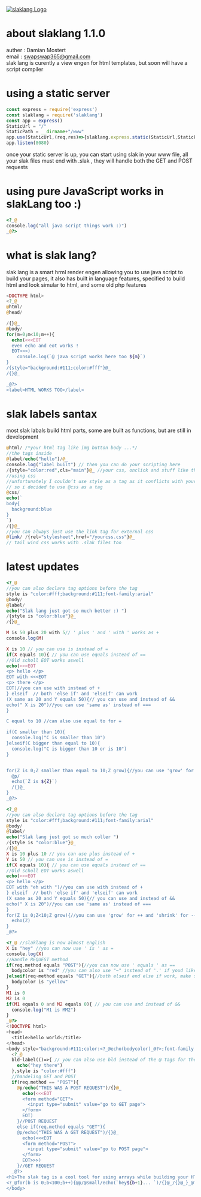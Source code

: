 [![slaklang Logo](https://blogger.googleusercontent.com/img/b/R29vZ2xl/AVvXsEgGHiW5lP9M3LuI0zi16h7p8Jw6ldX7Ih-Plx-I0RftCnQ4MmY49kuHx9360gzvEvZpfesfFtD2J6KdPzZmlx02FeFkxmv87XFkLFdMf_xlQ46O-NEaCY11OtnX1w9t8sgXXhhyE72_7mMuNzkRZ5M8Q_fpWcpvDqq7KbsNm8ys83QCK0kO15VEKSTJ/s1600/slak.png)]()
# about slaklang 1.1.0
auther : Damian Mostert
<br>email : swapswap365@gmail.com
<br>slak lang is curently a view engen for html templates, but soon will have a script compiler

# using a static server
```js
const express = require('express')
const slaklang = require('slaklang')
const app = express()
StaticUrl = "/"
StaticPath = __dirname+"/www"
app.use(StaticUrl,(req,res)=>{slaklang.express.static(StaticUrl,StaticPath,req,res)})
app.listen(8080)
```
once your static server is up, you can start using slak in your www file, all your slak files must end with .slak , they will handle both the GET and POST requests
# using pure JavaScript works in slakLang too :)
```php
<?_@
console.log("all java script things work :)")
_@?>
```
# what is slak lang?
slak lang is a smart hrml render engen allowing you to use java script to build your pages,
it also has built in language features, specified to build html and look simular to html, and some old php features
```php
<DOCTYPE html>
<?_@
@html/
@head/

/{}@_
@body/
for(m=0;m<10;m++){
  echo(<<<EOT
  even echo and eot works !
  EOT>>>)
    console.log(`@ java script works here too ${m}`)
}
/{style="background:#111;color:#fff"}@_
/{}@_

_@?>
<label>HTML WORKS TOO</label>
```
# slak labels santax
most slak labals build html parts, some are built as functions, but are still in development
```php
@html/ /*your html tag like img button body ...*/
//the tags inside
@label/echo("hello")/@_
console.log("label built") // then you can do your scripting here
/{style="color:red",cls="main"}@_ //your css, onclick and stuff like that, only deference is class is now cls
//using css
//unfortunately I couldn’t use style as a tag as it conflicts with your style config in your tag
// so i decided to use @css as a tag
@css/
echo(`
body{
  background:blue
}
`)
/{}@_
//you can always just use the link tag for external css
@link/ /{rel="stylesheet",href="/yourcss.css"}@_
// tail wind css works with .slak files too
```
# latest updates
```php
<?_@
//you can also declare tag options before the tag
style is "color:#fff;background:#111;font-family:arial"
@body/
@label/
echo("Slak lang just got so much better :) ")
/{style is "color:blue"}@_
/{}@_

M is 50 plus 20 with 5// ' plus ' and ' with ' works as +
console.log(M)

X is 10 // you can use is instead of =
if(X equals 10){ // you can use equals instead of ==
//Old scholl EOT works aswell
echo(<<<EOT
<p> hello </p>
EOT with <<<EOT
<p> there </p>
EOT)//you can use with instead of +
} elseif  // both 'else if' and 'elseif' can work
(X same as 20 and Y equals 50){// you can use and instead of &&
echo(" X is 20")//you can use 'same as' instead of ===
}

C equal to 10 //can also use equal to for =

if(C smaller than 10){
  console.log("C is smaller than 10")
}elseif(C bigger than equal to 10){
  console.log("C is bigger than 10 or is 10")
}


for(Z is 0;Z smaller than equal to 10;Z grow){//you can use 'grow' for ++ and 'shrink' for --
  @p/
  echo(`Z is ${Z}`)
  /{}@_
}
_@?>

```

```php
<?_@
//you can also declare tag options before the tag
style is "color:#fff;background:#111;font-family:arial"
@body/
@label/
echo("Slak lang just got so much coller ")
/{style is "color:blue"}@_
/{}@_
X is 10 plus 10 // you can use plus instead of +
Y is 50 // you can use is instead of =
if(X equals 10){ // you can use equals instead of ==
//Old scholl EOT works aswell
echo(<<<EOT
<p> hello </p>
EOT with "eh with ")//you can use with instead of +
} elseif  // both 'else if' and 'elseif' can work
(X same as 20 and Y equals 50){// you can use and instead of &&
echo(" X is 20")//you can use 'same as' instead of ===
}
for(Z is 0;Z<10;Z grow){//you can use 'grow' for ++ and 'shrink' for --
  echo(Z)
}
_@?>
```
```php
<?_@ //slaklang is now almost english
X is "hey" //you can now use ' is ' as =
console.log(X)
//Handle REQUEST method
if(req.method equals "POST"){//you can now use ' equals ' as ==
  bodycolor is "red" //you can also use "~" instead of '.' if youd like
}elseif(req~method equals "GET"){//both elseif end else if work, make shure to use it like }elseif ,breaking it will make elseif not work
  bodycolor is "yellow"
}
M1 is 0
M2 is 0
if(M1 equals 0 and M2 equals 0){ // you can use and instead of &&
  console.log("M1 is MM2")
}
_@?>
<!DOCTYPE html>
<head>
  <title>hello world</title>
</head>
<body style="background:#111;color:<?_@echo(bodycolor)_@?>;font-family:arial;">
  <?_@
  bld~label(()=>{ // you can also use bld instead of the @ tags for the basic js function that the @ tags actualy use
    echo("hey there")
  },style is "color:#fff")
  //handeling GET and POST
  if(req.method == "POST"){
    @p/echo("THIS WAS A POST REQUEST")/{}@_
      echo(<<<EOT
      <form method="GET">
        <input type="submit" value="go to GET page">
      </form>
      EOT)
    }//POST REQUEST
    else if(req.method equals "GET"){
    @p/echo("THIS WAS A GET REQUEST")/{}@_
      echo(<<<EOT
      <form method="POST">
        <input type="submit" value="go to POST page">
      </form>
      EOT>>>)
    }//GET REQUEST
  _@?>
<h1>The slak tag is a cool tool for using arrays while building your HTML</h1>
<?_@for(b is 0;b<100;b++){@p/@small/echo(`hey${b+1}... `)/{}@_/{}@_}_@?>
</body>
```
